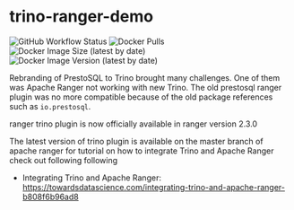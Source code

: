 # trino-ranger-demo
![GitHub Workflow Status](https://img.shields.io/github/workflow/status/aakashnand/trino-ranger-demo/ci?label=image%20build&logo=docker) ![Docker Pulls](https://img.shields.io/docker/pulls/aakashnand/trino-ranger-demo)
![Docker Image Size (latest by date)](https://img.shields.io/docker/image-size/aakashnand/trino-ranger-demo/v3.0)
![Docker Image Version (latest by date)](https://img.shields.io/docker/v/aakashnand/trino-ranger-demo?sort=date)

Rebranding of PrestoSQL to Trino brought many challenges. One of them was Apache Ranger not working with new Trino.
The old prestosql ranger plugin was no more compatible because of the old package references such as `io.prestosql`.

ranger trino plugin is now officially available in ranger version 2.3.0

The latest version of trino plugin is available on the master branch of apache ranger for tutorial on how to integrate Trino and
Apache Ranger check out following following

- Integrating Trino and Apache Ranger: https://towardsdatascience.com/integrating-trino-and-apache-ranger-b808f6b96ad8
